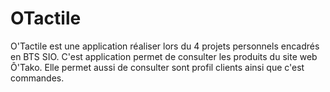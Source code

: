 # OTactile
O'Tactile est une application réaliser lors du 4 projets personnels encadrés en BTS SIO.
C'est application permet de consulter les produits du site web Ô'Tako.
Elle permet aussi de consulter sont profil clients ainsi que c'est commandes.

